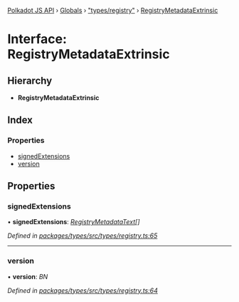 [Polkadot JS API](../README.md) › [Globals](../globals.md) › ["types/registry"](../modules/_types_registry_.md) › [RegistryMetadataExtrinsic](_types_registry_.registrymetadataextrinsic.md)

# Interface: RegistryMetadataExtrinsic

## Hierarchy

* **RegistryMetadataExtrinsic**

## Index

### Properties

* [signedExtensions](_types_registry_.registrymetadataextrinsic.md#signedextensions)
* [version](_types_registry_.registrymetadataextrinsic.md#version)

## Properties

###  signedExtensions

• **signedExtensions**: *[RegistryMetadataText](_types_registry_.registrymetadatatext.md)[]*

*Defined in [packages/types/src/types/registry.ts:65](https://github.com/polkadot-js/api/blob/8976ded37f/packages/types/src/types/registry.ts#L65)*

___

###  version

• **version**: *BN*

*Defined in [packages/types/src/types/registry.ts:64](https://github.com/polkadot-js/api/blob/8976ded37f/packages/types/src/types/registry.ts#L64)*
